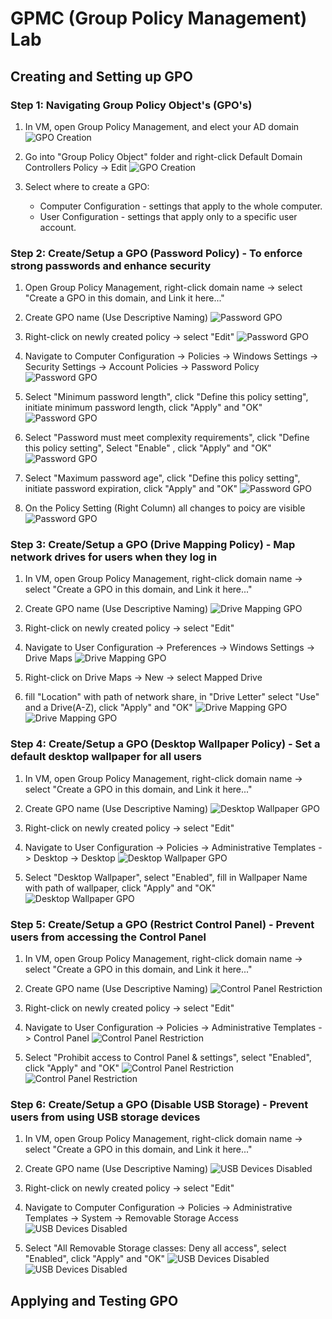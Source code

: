 # GPMC (Group Policy Management) Lab

## Creating and Setting up GPO

### Step 1: Navigating Group Policy Object's (GPO's)

1. In VM, open Group Policy Management, and elect your AD domain
![GPO Creation](../docs/screenshots/gpo-creation.png)

2. Go into "Group Policy Object" folder and right-click Default Domain Controllers Policy -> Edit
![GPO Creation](../docs/screenshots/gpo-creation-2.png)

3. Select where to create a GPO:
    - Computer Configuration - settings that apply to the whole computer.
    - User Configuration - settings that apply only to a specific user account.

### Step 2: Create/Setup a GPO (Password Policy) - To enforce strong passwords and enhance security

1. Open Group Policy Management, right-click domain name -> select "Create a GPO in this domain, and Link it here..."
2. Create GPO name (Use Descriptive Naming)
![Password GPO](../docs/screenshots/password-gpo.png)

3. Right-click on newly created policy -> select "Edit"
![Password GPO](../docs/screenshots/password-gpo-2.png)

4. Navigate to Computer Configuration -> Policies -> Windows Settings -> Security Settings -> Account Policies -> Password Policy 
![Password GPO](../docs/screenshots/password-gpo-3.png)

5. Select "Minimum password length", click "Define this policy setting", initiate minimum password length, click "Apply" and  "OK"
![Password GPO](../docs/screenshots/password-gpo-4.png)

6. Select "Password must meet complexity requirements", click "Define this policy setting", Select "Enable" , click "Apply" and  "OK"
![Password GPO](../docs/screenshots/password-gpo-5.png)

7. Select "Maximum password age", click "Define this policy setting", initiate password expiration, click "Apply" and  "OK"
![Password GPO](../docs/screenshots/password-gpo-6.png)

8. On the Policy Setting (Right Column) all changes to poicy are visible
![Password GPO](../docs/screenshots/password-gpo-7.png)

### Step 3: Create/Setup a GPO (Drive Mapping Policy) - Map network drives for users when they log in

1. In VM, open Group Policy Management, right-click domain name -> select "Create a GPO in this domain, and Link it here..."
2. Create GPO name (Use Descriptive Naming)
![Drive Mapping GPO](../docs/screenshots/drive-mapping-gpo.png)

3. Right-click on newly created policy -> select "Edit"

4. Navigate to User Configuration -> Preferences -> Windows Settings -> Drive Maps
![Drive Mapping GPO](../docs/screenshots/drive-mapping-gpo-2.png)

5. Right-click on Drive Maps -> New -> select Mapped Drive

6. fill "Location" with path of network share, in "Drive Letter" select "Use" and a Drive(A-Z), click "Apply" and "OK"
![Drive Mapping GPO](../docs/screenshots/drive-mapping-gpo-3.png)
![Drive Mapping GPO](../docs/screenshots/drive-mapping-gpo-4.png)

### Step 4: Create/Setup a GPO (Desktop Wallpaper Policy) - Set a default desktop wallpaper for all users

1. In VM, open Group Policy Management, right-click domain name -> select "Create a GPO in this domain, and Link it here..."
2. Create GPO name (Use Descriptive Naming)
![Desktop Wallpaper GPO](../docs/screenshots/desktop-wallpaper-gpo.png)

3. Right-click on newly created policy -> select "Edit"

4. Navigate to User Configuration -> Policies -> Administrative Templates -> Desktop -> Desktop
![Desktop Wallpaper GPO](../docs/screenshots/desktop-wallpaper-gpo-2.png)

5. Select "Desktop Wallpaper", select "Enabled", fill in Wallpaper Name with path of wallpaper, click "Apply" and "OK"
![Desktop Wallpaper GPO](../docs/screenshots/desktop-wallpaper-gpo-3.png)

### Step 5: Create/Setup a GPO (Restrict Control Panel) - Prevent users from accessing the Control Panel 

1. In VM, open Group Policy Management, right-click domain name -> select "Create a GPO in this domain, and Link it here..."
2. Create GPO name (Use Descriptive Naming)
![Control Panel Restriction](../docs/screenshots/restrict-control-panel-gpo.png)

3. Right-click on newly created policy -> select "Edit"

4. Navigate to User Configuration -> Policies -> Administrative Templates -> Control Panel
![Control Panel Restriction](../docs/screenshots/restrict-control-panel-gpo-2.png)

5. Select "Prohibit access to Control Panel & settings", select "Enabled", click "Apply" and "OK"
![Control Panel Restriction](../docs/screenshots/restrict-control-panel-gpo-3.png)
![Control Panel Restriction](../docs/screenshots/restrict-control-panel-gpo-4.png)

### Step 6: Create/Setup a GPO (Disable USB Storage) - Prevent users from using USB storage devices

1. In VM, open Group Policy Management, right-click domain name -> select "Create a GPO in this domain, and Link it here..."
2. Create GPO name (Use Descriptive Naming)
![USB Devices Disabled](../docs/screenshots/disable-usb-devices-gpo.png)

3. Right-click on newly created policy -> select "Edit"

4. Navigate to Computer Configuration -> Policies -> Administrative Templates -> System -> Removable Storage Access
![USB Devices Disabled](../docs/screenshots/disable-usb-devices-gpo-2.png)

5. Select "All Removable Storage classes: Deny all access", select "Enabled", click "Apply" and "OK"
![USB Devices Disabled](../docs/screenshots/disable-usb-devices-gpo-3.png)
![USB Devices Disabled](../docs/screenshots/disable-usb-devices-gpo-4.png)

## Applying and Testing GPO

